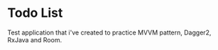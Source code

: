 # Todo List

Test application that i've created to practice MVVM pattern, Dagger2, RxJava and Room.
